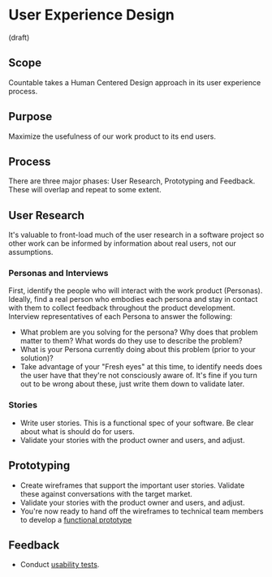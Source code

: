 # User Experience Design

(draft)

## Scope
Countable takes a Human Centered Design approach in its user experience process.

## Purpose
Maximize the usefulness of our work product to its end users.

## Process

There are three major phases: User Research, Prototyping and Feedback. These will overlap and repeat to some extent.

## User Research

It's valuable to front-load much of the user research in a software project so other work can be informed by information about real users, not our assumptions.

### Personas and Interviews
First, identify the people who will interact with the work product (Personas). Ideally, find a real person who embodies each persona and stay in contact with them to collect feedback throughout the product development.
Interview representatives of each Persona to answer the following:
  * What problem are you solving for the persona? Why does that problem matter to them? What words do they use to describe the problem?
  * What is your Persona currently doing about this problem (prior to your solution)?
  * Take advantage of your "Fresh eyes" at this time, to identify needs does the user have that they're not consciously aware of. It's fine if you turn out to be wrong about these, just write them down to validate later.

### Stories
  * Write user stories. This is a functional spec of your software. Be clear about what is should do for users.
  * Validate your stories with the product owner and users, and adjust.
  
## Prototyping
  * Create wireframes that support the important user stories. Validate these against conversations with the target market.
  * Validate your stories with the product owner and users, and adjust.
  * You're now ready to hand off the wireframes to technical team members to develop a [functional prototype](./PROTOTYPING.md)

## Feedback
  * Conduct [usability tests](./USABILITY_TESTING.md).
